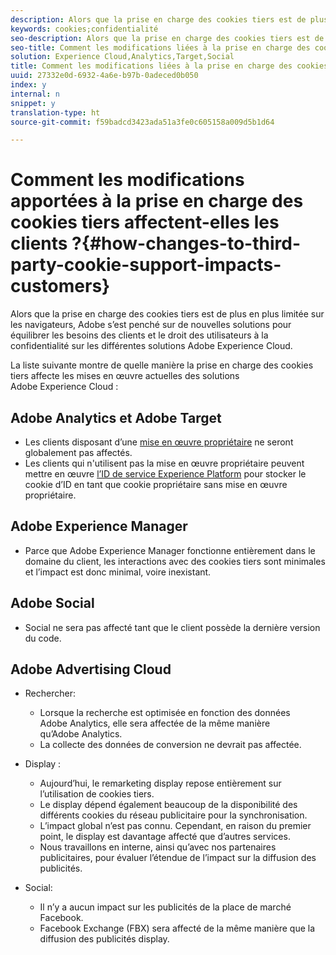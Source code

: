 ```yaml
---
description: Alors que la prise en charge des cookies tiers est de plus en plus limitée sur les navigateurs, Adobe s’est penché sur de nouvelles solutions pour équilibrer les besoins des clients et le droit des utilisateurs à la confidentialité sur les différentes solutions Adobe Experience Cloud.
keywords: cookies;confidentialité
seo-description: Alors que la prise en charge des cookies tiers est de plus en plus limitée sur les navigateurs, Adobe s’est penché sur de nouvelles solutions pour équilibrer les besoins des clients et le droit des utilisateurs à la confidentialité sur les différentes solutions Adobe Experience Cloud.
seo-title: Comment les modifications liées à la prise en charge des cookies tiers affectent-elles les clients ?
solution: Experience Cloud,Analytics,Target,Social
title: Comment les modifications liées à la prise en charge des cookies tiers affectent-elles les clients ?
uuid: 27332e0d-6932-4a6e-b97b-0adeced0b050
index: y
internal: n
snippet: y
translation-type: ht
source-git-commit: f59badcd3423ada51a3fe0c605158a009d5b1d64

---
```



# Comment les modifications apportées à la prise en charge des cookies tiers affectent-elles les clients ?{#how-changes-to-third-party-cookie-support-impacts-customers}

Alors que la prise en charge des cookies tiers est de plus en plus limitée sur les navigateurs, Adobe s’est penché sur de nouvelles solutions pour équilibrer les besoins des clients et le droit des utilisateurs à la confidentialité sur les différentes solutions Adobe Experience Cloud.

La liste suivante montre de quelle manière la prise en charge des cookies tiers affecte les mises en œuvre actuelles des solutions Adobe Experience Cloud :

## Adobe Analytics et Adobe Target

* Les clients disposant d’une [mise en œuvre propriétaire](/help/interface/cookies/cookies-first-party.md) ne seront globalement pas affectés.
* Les clients qui n'utilisent pas la mise en œuvre propriétaire peuvent mettre en œuvre [l’ID de service Experience Platform](https://docs.adobe.com/content/help/fr-FR/id-service/using/implementation-guides/implementation-guides.html) pour stocker le cookie d’ID en tant que cookie propriétaire sans mise en œuvre propriétaire.

## Adobe Experience Manager

* Parce que Adobe Experience Manager fonctionne entièrement dans le domaine du client, les interactions avec des cookies tiers sont minimales et l’impact est donc minimal, voire inexistant.

## Adobe Social

* Social ne sera pas affecté tant que le client possède la dernière version du code.

## Adobe Advertising Cloud

* Rechercher:

   * Lorsque la recherche est optimisée en fonction des données Adobe Analytics, elle sera affectée de la même manière qu’Adobe Analytics.
   * La collecte des données de conversion ne devrait pas affectée.

* Display :

   * Aujourd’hui, le remarketing display repose entièrement sur l’utilisation de cookies tiers.
   * Le display dépend également beaucoup de la disponibilité des différents cookies du réseau publicitaire pour la synchronisation.
   * L’impact global n’est pas connu. Cependant, en raison du premier point, le display est davantage affecté que d’autres services.
   * Nous travaillons en interne, ainsi qu’avec nos partenaires publicitaires, pour évaluer l’étendue de l’impact sur la diffusion des publicités.

* Social:

   * Il n’y a aucun impact sur les publicités de la place de marché Facebook.
   * Facebook Exchange (FBX) sera affecté de la même manière que la diffusion des publicités display.

